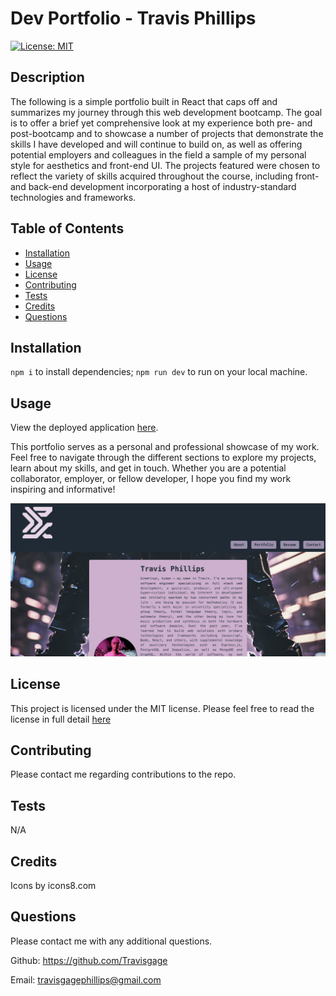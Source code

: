# Dev Portfolio - Travis Phillips
[![License: MIT](https://img.shields.io/badge/License-MIT-yellow.svg)](https://opensource.org/licenses/MIT)

## Description
The following is a simple portfolio built in React that caps off and summarizes my journey through this web development bootcamp. The goal is to offer a brief yet comprehensive look at my experience both pre- and post-bootcamp and to showcase a number of projects that demonstrate the skills I have developed and will continue to build on, as well as offering potential employers and colleagues in the field a sample of my personal style for aesthetics and front-end UI. The projects featured were chosen to reflect the variety of skills acquired throughout the course, including front- and back-end development incorporating a host of industry-standard technologies and frameworks.



## Table of Contents
* [Installation](#installation)
* [Usage](#usage)
* [License](#license)
* [Contributing](#contributing)
* [Tests](#tests)
* [Credits](#credits)
* [Questions](#questions)

## Installation
`npm i` to install dependencies; `npm run dev` to run on your local machine.

## Usage
View the deployed application [here](https://hannahdevportfolio.netlify.app/).

This portfolio serves as a personal and professional showcase of my work. Feel free to navigate through the different sections to explore my projects, learn about my skills, and get in touch. Whether you are a potential collaborator, employer, or fellow developer, I hope you find my work inspiring and informative!

![Screenshot of site](src/assets/Site-screenshot.png)

## License
This project is licensed under the MIT license. Please feel free to read the license in full detail [here](https://opensource.org/license/mit)

## Contributing
Please contact me regarding contributions to the repo.

## Tests
N/A

## Credits
Icons by icons8.com

## Questions
Please contact me with any additional questions.

Github: https://github.com/Travisgage

Email: travisgagephillips@gmail.com